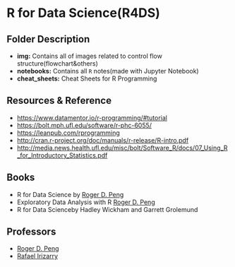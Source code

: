# R for Data Science(R4DS)

## Folder Description 
- **img:** Contains all of images related to control flow structure(flowchart&others)
- **notebooks:** Contains all `R` notes(made with Jupyter Notebook)
- **cheat_sheets:** Cheat Sheets for R Programming

## Resources & Reference
- https://www.datamentor.io/r-programming/#tutorial
- https://bolt.mph.ufl.edu/software/r-phc-6055/
- https://leanpub.com/rprogramming
- http://cran.r-project.org/doc/manuals/r-release/R-intro.pdf
- http://media.news.health.ufl.edu/misc/bolt/Software_R/docs/07_Using_R_for_Introductory_Statistics.pdf

## Books
- R for Data Science by [Roger D. Peng](http://www.biostat.jhsph.edu/~rpeng/)
- Exploratory Data Analysis with R [Roger D. Peng](http://www.biostat.jhsph.edu/~rpeng/)
- R for Data Scienceby Hadley Wickham and Garrett Grolemund

## Professors 
- [Roger D. Peng](http://www.biostat.jhsph.edu/~rpeng/)
- [Rafael Irizarry](https://rafalab.github.io/)

